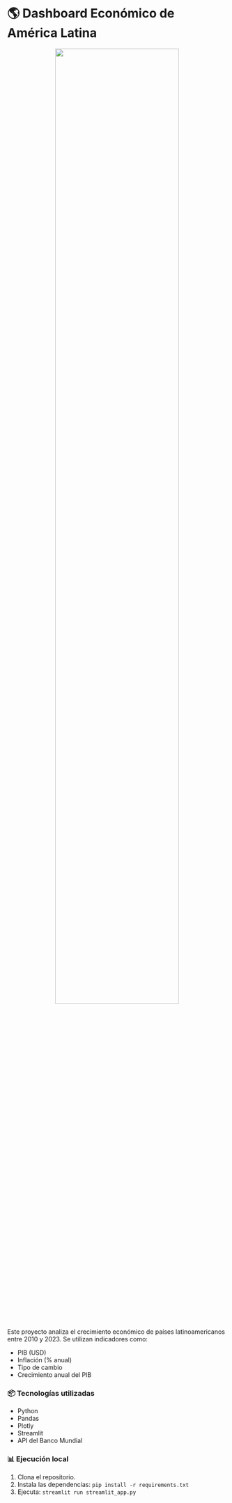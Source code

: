 

# 🌎 Dashboard Económico de América Latina

<p align="center">
<img src="https://i.imgur.com/uIGX7v3.jpg" style="height: 75%; width:75%;"/></center></a></p><a href=""></center></a></p>

Este proyecto analiza el crecimiento económico de países latinoamericanos entre 2010 y 2023. Se utilizan indicadores como:

- PIB (USD)
- Inflación (% anual)
- Tipo de cambio
- Crecimiento anual del PIB

### 📦 Tecnologías utilizadas
- Python
- Pandas
- Plotly
- Streamlit
- API del Banco Mundial

### 📊 Ejecución local
1. Clona el repositorio.
2. Instala las dependencias: `pip install -r requirements.txt`
3. Ejecuta: `streamlit run streamlit_app.py`
